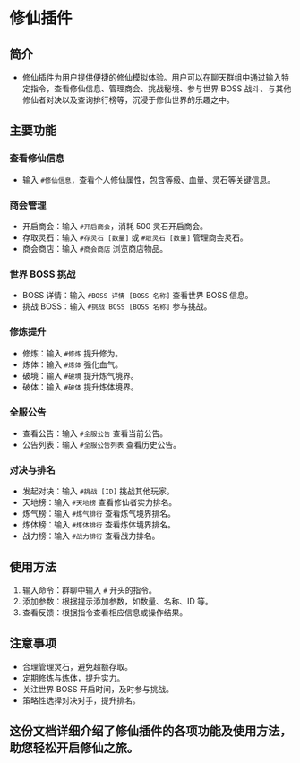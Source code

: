# 修仙插件

## 简介

- 修仙插件为用户提供便捷的修仙模拟体验。用户可以在聊天群组中通过输入特定指令，查看修仙信息、管理商会、挑战秘境、参与世界 BOSS 战斗、与其他修仙者对决以及查询排行榜等，沉浸于修仙世界的乐趣之中。

## 主要功能

### 查看修仙信息

- 输入 `#修仙信息`，查看个人修仙属性，包含等级、血量、灵石等关键信息。

### 商会管理

- 开启商会：输入 `#开启商会`，消耗 500 灵石开启商会。
- 存取灵石：输入 `#存灵石 [数量]` 或 `#取灵石 [数量]` 管理商会灵石。
- 商会商店：输入 `#商会商店` 浏览商店物品。

### 世界 BOSS 挑战

- BOSS 详情：输入 `#BOSS 详情 [BOSS 名称]` 查看世界 BOSS 信息。
- 挑战 BOSS：输入 `#挑战 BOSS [BOSS 名称]` 参与挑战。

### 修炼提升

- 修炼：输入 `#修炼` 提升修为。
- 炼体：输入 `#炼体` 强化血气。
- 破境：输入 `#破境` 提升炼气境界。
- 破体：输入 `#破体` 提升炼体境界。

### 全服公告

- 查看公告：输入 `#全服公告` 查看当前公告。
- 公告列表：输入 `#全服公告列表` 查看历史公告。

### 对决与排名

- 发起对决：输入 `#挑战 [ID]` 挑战其他玩家。
- 天地榜：输入 `#天地榜` 查看修仙者实力排名。
- 炼气榜：输入 `#炼气排行` 查看炼气境界排名。
- 炼体榜：输入 `#炼体排行` 查看炼体境界排名。
- 战力榜：输入 `#战力排行` 查看战力排名。

## 使用方法

1. 输入命令：群聊中输入 `#` 开头的指令。
2. 添加参数：根据提示添加参数，如数量、名称、ID 等。
3. 查看反馈：根据指令查看相应信息或操作结果。

## 注意事项

- 合理管理灵石，避免超额存取。
- 定期修炼与炼体，提升实力。
- 关注世界 BOSS 开启时间，及时参与挑战。
- 策略性选择对决对手，提升排名。

## 这份文档详细介绍了修仙插件的各项功能及使用方法，助您轻松开启修仙之旅。

